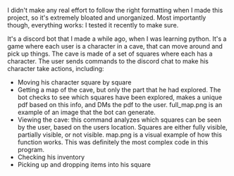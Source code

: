 I didn't make any real effort to follow the right formatting when I made this project, so it's extremely bloated and unorganized. Most importantly though, everything works: I tested it recently to make sure.

It's a discord bot that I made a while ago, when I was learning python. It's a game where each user is a character in a cave, that can move around and pick up things. The cave is made of a set of squares where each has a character. The user sends commands to the discord chat to make his character take actions, including:

- Moving his character square by square
- Getting a map of the cave, but only the part that he had explored. The bot checks to see which squares have been explored, makes a unique pdf based on this info, and DMs the pdf to the user. full_map.png is an example of an image that the bot can generate.
- Viewing the cave: this command analyzes which squares can be seen by the user, based on the users location. Squares are either fully visible, partially visible, or not visible. map.png is a visual example of how this function works. This was definitely the most complex code in this program.
- Checking his inventory
- Picking up and dropping items into his square